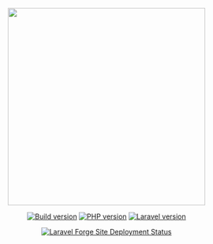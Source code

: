 <p align="center">
    <a href="https://parcaventure-malbuisson.fr" target="_blank">
        <img src="https://parcaventure-malbuisson.fr/img/logo.png" width="400">
    </a>
</p>

<p align="center">
    <a href="https://parcaventure-malbuisson.fr"><img src="https://badgen.net/badge/version/1.2.1/blue" alt="Build version"></a>
    <a href="https://parcaventure-malbuisson.fr"><img src="https://badgen.net/badge/PHP/8.1/green" alt="PHP version"></a>
    <a href="https://parcaventure-malbuisson.fr"><img src="https://badgen.net/badge/Laravel/8.x/red" alt="Laravel version"></a>
</p>

<p align="center">    
    <a href="https://forge.laravel.com"><img src="https://img.shields.io/endpoint?url=https%3A%2F%2Fforge.laravel.com%2Fsite-badges%2Fb7e74eec-8767-48f9-bf47-0fc22fd65280%3Fdate%3D1&style=flat" alt="Laravel Forge Site Deployment Status"></a>
</p>
